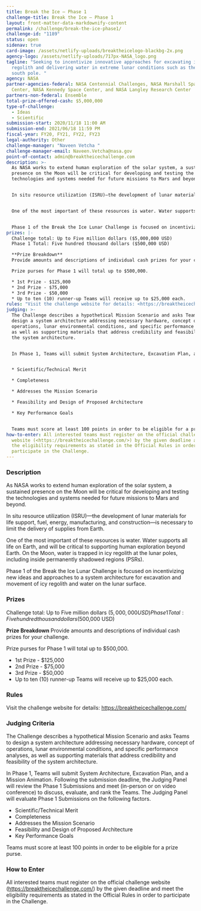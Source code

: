 ```yaml
---
title: Break the Ice – Phase 1
challenge-title: Break the Ice – Phase 1
layout: front-matter-data-markdownify-content
permalink: /challenge/break-the-ice-phase1/
challenge-id: "1189"
status: open
sidenav: true
card-image: /assets/netlify-uploads/breaktheicelogo-blackbg-2x.png
agency-logo: /assets/netlify-uploads/717px-NASA_logo.png
tagline: "Seeking to incentivize innovative approaches for excavating icy
  regolith and delivering water in extreme lunar conditions such as the lunar
  south pole. "
agency: NASA
partner-agencies-federal: NASA Centennial Challenges, NASA Marshall Space Flight
  Center, NASA Kennedy Space Center, and NASA Langley Research Center
partners-non-federal: Ensemble
total-prize-offered-cash: $5,000,000
type-of-challenge:
  - Ideas
  - Scientific
submission-start: 2020/11/18 11:00 AM
submission-end: 2021/06/18 11:59 PM
fiscal-year: FY20, FY21, FY22, FY23
legal-authority: Other
challenge-manager: "Naveen Vetcha "
challenge-manager-email: Naveen.Vetcha@nasa.gov
point-of-contact: admin@breaktheicechallenge.com
description: >-
  As NASA works to extend human exploration of the solar system, a sustained
  presence on the Moon will be critical for developing and testing the
  technologies and systems needed for future missions to Mars and beyond. 


  In situ resource utilization (ISRU)—the development of lunar materials for life support, fuel, energy, manufacturing, and construction—is necessary to limit the delivery of supplies from Earth. 


  One of the most important of these resources is water. Water supports all life on Earth, and will be critical to supporting human exploration beyond Earth. On the Moon, water is trapped in icy regolith at the lunar poles, including inside permanently shadowed regions (PSRs). 


  Phase 1 of the Break the Ice Lunar Challenge is focused on incentivizing new ideas and approaches to a system architecture for excavation and movement of icy regolith and water on the lunar surface.
prizes: |-
  Challenge total: Up to Five million dollars ($5,000,000 USD) 
  Phase 1 Total: Five hundred thousand dollars ($500,000 USD)

  **Prize Breakdown**
  Provide amounts and descriptions of individual cash prizes for your challenge.

  Prize purses for Phase 1 will total up to $500,000. 

  * 1st Prize - $125,000
  * 2nd Prize - $75,000
  * 3rd Prize - $50,000
  * Up to ten (10) runner-up Teams will receive up to $25,000 each.
rules: "Visit the challenge website for details: <https://breaktheicechallenge.com/>"
judging: >-
  The Challenge describes a hypothetical Mission Scenario and asks Teams to
  design a system architecture addressing necessary hardware, concept of
  operations, lunar environmental conditions, and specific performance analyses,
  as well as supporting materials that address credibility and feasibility of
  the system architecture.


  In Phase 1, Teams will submit System Architecture, Excavation Plan, and a Mission Animation.  Following the submission deadline, the Judging Panel will review the Phase 1 Submissions and meet (in-person or on video conference) to discuss, evaluate, and rank the Teams. The Judging Panel will evaluate Phase 1 Submissions on the following factors. 


  * Scientific/Technical Merit

  * Completeness

  * Addresses the Mission Scenario

  * Feasibility and Design of Proposed Architecture

  * Key Performance Goals


  Teams must score at least 100 points in order to be eligible for a prize purse.
how-to-enter: All interested teams must register on the official challenge
  website (<https://breaktheicechallenge.com/>) by the given deadline and meet
  the eligibility requirements as stated in the Official Rules in order to
  participate in the Challenge.
---
```

### Description

As NASA works to extend human exploration of the solar system, a sustained presence on the Moon will be critical for developing and testing the technologies and systems needed for future missions to Mars and beyond. 

In situ resource utilization (ISRU)—the development of lunar materials for life support, fuel, energy, manufacturing, and construction—is necessary to limit the delivery of supplies from Earth. 

One of the most important of these resources is water. Water supports all life on Earth, and will be critical to supporting human exploration beyond Earth. On the Moon, water is trapped in icy regolith at the lunar poles, including inside permanently shadowed regions (PSRs). 

Phase 1 of the Break the Ice Lunar Challenge is focused on incentivizing new ideas and approaches to a system architecture for excavation and movement of icy regolith and water on the lunar surface.    

### Prizes

Challenge total: Up to Five million dollars ($5,000,000 USD) 
Phase 1 Total: Five hundred thousand dollars ($500,000 USD)

**Prize Breakdown**
Provide amounts and descriptions of individual cash prizes for your challenge.

Prize purses for Phase 1 will total up to $500,000. 

* 1st Prize - $125,000
* 2nd Prize - $75,000
* 3rd Prize - $50,000
* Up to ten (10) runner-up Teams will receive up to $25,000 each. 

### Rules

Visit the challenge website for details: <https://breaktheicechallenge.com/>

### Judging Criteria

The Challenge describes a hypothetical Mission Scenario and asks Teams to design a system architecture addressing necessary hardware, concept of operations, lunar environmental conditions, and specific performance analyses, as well as supporting materials that address credibility and feasibility of the system architecture.

In Phase 1, Teams will submit System Architecture, Excavation Plan, and a Mission Animation.  Following the submission deadline, the Judging Panel will review the Phase 1 Submissions and meet (in-person or on video conference) to discuss, evaluate, and rank the Teams. The Judging Panel will evaluate Phase 1 Submissions on the following factors. 

* Scientific/Technical Merit
* Completeness
* Addresses the Mission Scenario
* Feasibility and Design of Proposed Architecture
* Key Performance Goals

Teams must score at least 100 points in order to be eligible for a prize purse.

### How to Enter

All interested teams must register on the official challenge website (<https://breaktheicechallenge.com/>) by the given deadline and meet the eligibility requirements as stated in the Official Rules in order to participate in the Challenge.